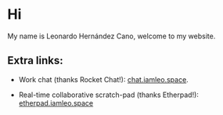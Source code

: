 # Hi

My name is Leonardo Hernández Cano, welcome to my website.

## Extra links:

- Work chat (thanks Rocket Chat!): [chat.iamleo.space](http://chat.iamleo.space).

- Real-time collaborative scratch-pad (thanks Etherpad!): [etherpad.iamleo.space](http://etherpad.iamleo.space)

